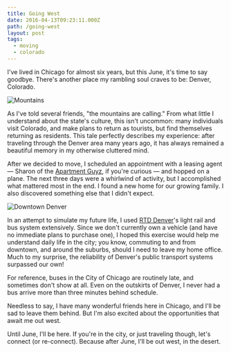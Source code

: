 ```yaml
---
title: Going West
date: 2016-04-13T09:23:11.000Z
path: /going-west
layout: post
tags:
  - moving
  - colorado
---
```

I've lived in Chicago for almost six years, but this June, it's time to say goodbye. There's another place my rambling soul craves to be: Denver, Colorado.

![Mountains](http://nicholaswyoung.com.s3.amazonaws.com/img/co-mountains.jpg)

As I've told several friends, "the mountains are calling." From what little I understand about the state's culture, this isn't uncommon: many individuals visit Colorado, and make plans to return as tourists, but find themselves returning as residents. This tale perfectly describes my experience: after traveling through the Denver area many years ago, it has always remained a beautiful memory in my otherwise cluttered mind.

After we decided to move, I scheduled an appointment with a leasing agent &mdash; Sharon of the [Apartment Guyz](http://www.apartmentguyz.com), if you're curious &mdash; and hopped on a plane. The next three days were a whirlwind of activity, but I accomplished what mattered most in the end. I found a new home for our growing family. I also discovered something else that I didn't expect.

![Downtown Denver](http://nicholaswyoung.com.s3.amazonaws.com/img/co-downtown.jpg)

In an attempt to simulate my future life, I used [RTD Denver](http://www.rtd-denver.com)'s light rail and bus system extensively. Since we don't currently own a vehicle (and have no immediate plans to purchase one), I hoped this exercise would help me understand daily life in the city; you know, commuting to and from downtown, and around the suburbs, should I need to leave my home office. Much to my surprise, the reliability of Denver's public transport systems surpassed our own!

For reference, buses in the City of Chicago are routinely late, and sometimes don't show at all. Even on the outskirts of Denver, I never had a bus arrive more than three minutes behind schedule.

Needless to say, I have many wonderful friends here in Chicago, and I'll be sad to leave them behind. But I'm also excited about the opportunities that await me out west.

Until June, I'll be here. If you're in the city, or just traveling though, let's connect (or re-connect). Because after June, I'll be out west, in the desert.
